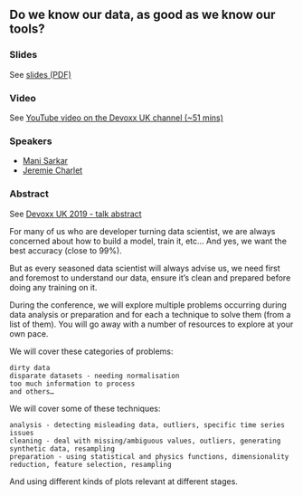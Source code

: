## Do we know our data, as good as we know our tools?

### Slides

See [slides (PDF)](Do_we_know_our_data,_as_good_as_we_know_our_tools_.pdf)

### Video

See [YouTube video on the Devoxx UK channel (~51 mins)](https://www.youtube.com/watch?v=rR6v5lw80nA&list=PLRsbF2sD7JVqkOs-GFGxBmNf0KECELaiU&index=74)

### Speakers

- [Mani Sarkar](http://github.com/neomatrix369)
- [Jeremie Charlet](http://twitter.com/jeremiecharlet)

### Abstract

See [Devoxx UK 2019 - talk abstract](https://devoxxuk19.confinabox.com/talk/VEM-8021/Do_we_know_our_data_as_good_as_we_know_our_tools)

For many of us who are developer turning data scientist, we are always concerned about how to build a model, train it, etc... And yes, we want the best accuracy (close to 99%).

But as every seasoned data scientist will always advise us, we need first and foremost to understand our data, ensure it’s clean and prepared before doing any training on it.

During the conference, we will explore multiple problems occurring during data analysis or preparation and for each a technique to solve them (from a list of them). You will go away with a number of resources to explore at your own pace.

We will cover these categories of problems:

    dirty data
    disparate datasets - needing normalisation
    too much information to process
    and others…

We will cover some of these techniques:

    analysis - detecting misleading data, outliers, specific time series issues
    cleaning - deal with missing/ambiguous values, outliers, generating synthetic data, resampling
    preparation - using statistical and physics functions, dimensionality reduction, feature selection, resampling

And using different kinds of plots relevant at different stages.